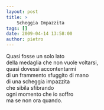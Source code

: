 ```yaml
---
layout: post
title: >
    Scheggia Impazzita
tags: []
date: 2009-04-14 13:58:00
author: pietro
---
```

Quasi fosse un solo lato<br/>della medaglia che non vuole voltarsi,<br/>quasi dovessi accontentarmi<br/>di un frammento sfuggito di mano<br/>di una scheggia impazzita<br/>che sibila sfibrando<br/>ogni momento che io soffro<br/>ma se non ora quando.
